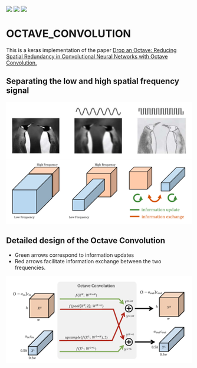 ![](https://img.shields.io/badge/language-python_keras-orange.svg)
![](https://img.shields.io/badge/progress-100-green.svg)
[![](https://img.shields.io/badge/reference-paper-blue.svg)](https://arxiv.org/abs/1904.05049)
# OCTAVE_CONVOLUTION

This is a keras implementation of the paper [Drop an Octave: Reducing Spatial Redundancy in Convolutional Neural Networks with Octave Convolution.](https://arxiv.org/abs/1904.05049)


## Separating the low and high spatial frequency signal


![](fig/fig1.png)
![](fig/fig2.png)

## Detailed design of the Octave Convolution
* Green arrows correspond to information updates 
* Red arrows facilitate information exchange between the two frequencies.

![](fig/octave.png)
